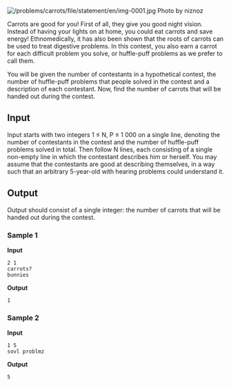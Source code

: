 ![/problems/carrots/file/statement/en/img-0001.jpg](https://open.kattis.com/problems/carrots/file/statement/en/img-0001.jpg)
Photo by niznoz

Carrots are good for you! First of all, they give you
good night vision. Instead of having your lights on at home,
you could eat carrots and save energy! Ethnomedically, it has
also been shown that the roots of carrots can be used to treat
digestive problems. In this contest, you also earn a carrot for
each difficult problem you solve, or huffle-puff problems as we
prefer to call them.

You will be given the number of contestants in a
hypothetical contest, the number of huffle-puff problems that
people solved in the contest and a description of each
contestant. Now, find the number of carrots that will be handed
out during the contest.

## Input
Input starts with two integers 1 ≤ N, P ≤ 1 000 on a single
line, denoting the number of contestants in the contest and the
number of huffle-puff problems solved in total. Then follow N lines, each consisting
of a single non-empty line in which the contestant describes
him or herself. You may assume that the contestants are good at
describing themselves, in a way such that an arbitrary
5-year-old with hearing problems could understand it.

## Output
Output should consist of a single integer: the number of
carrots that will be handed out during the contest.

### Sample 1
**Input**
```text
2 1
carrots?
bunnies
```
**Output**
```text
1
```

### Sample 2
**Input**
```text
1 5
sovl problmz
```
**Output**
```text
5
```
